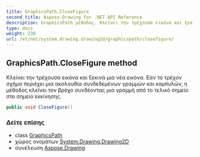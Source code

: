 ```yaml
---
title: GraphicsPath.CloseFigure
second_title: Aspose.Drawing for .NET API Reference
description: GraphicsPath μέθοδος. Κλείνει την τρέχουσα εικόνα και ξεκινά μια νέα εικόνα. Εάν το τρέχον σχήμα περιέχει μια ακολουθία συνδεδεμένων γραμμών και καμπυλών η μέθοδος κλείνει τον βρόχο συνδέοντας μια γραμμή από το τελικό σημείο στο σημείο εκκίνησης.
type: docs
weight: 230
url: /el/net/system.drawing.drawing2d/graphicspath/closefigure/
---
```

## GraphicsPath.CloseFigure method

Κλείνει την τρέχουσα εικόνα και ξεκινά μια νέα εικόνα. Εάν το τρέχον σχήμα περιέχει μια ακολουθία συνδεδεμένων γραμμών και καμπυλών, η μέθοδος κλείνει τον βρόχο συνδέοντας μια γραμμή από το τελικό σημείο στο σημείο εκκίνησης.

```csharp
public void CloseFigure()
```

### Δείτε επίσης

* class [GraphicsPath](../)
* χώρος ονομάτων [System.Drawing.Drawing2D](../../graphicspath/)
* συνέλευση [Aspose.Drawing](../../../)



